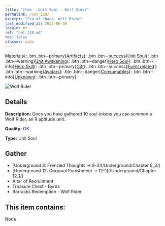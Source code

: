 ```yaml
---
title: "Item - Unit Soul - Wolf Rider"
permalink: /unt_218/
excerpt: "Era of Chaos  Wolf Rider"
last_modified_at: 2021-06-30
locale: en
ref: "unt_218.md"
toc: false
classes: wide
---
```

 [Materials](/Items/){: .btn .btn--primary}[Artifacts](/Items/Artifacts/){: .btn .btn--success}[Unit Soul](/Items/UnitSoul/){: .btn .btn--warning}[Unit Awakening](/Items/UnitAwakening/){: .btn .btn--danger}[Hero Soul](/Items/HeroSoul/){: .btn .btn--info}[Hero Skill](/Items/HeroSkill/){: .btn .btn--primary}[Gift](/Items/Gift/){: .btn .btn--success}[Event related](/Items/Events/){: .btn .btn--warning}[Avatars](/Items/Avatars/){: .btn .btn--danger}[Consumables](/Items/Consumables/){: .btn .btn--info}[Unknown](/Items/Unknown/){: .btn .btn--primary}

 ![Wolf Rider](/images/u/ti_langqibing.jpg)

## Details
 **Description:** Once you have gathered 10 soul tokens you can summon a Wolf Rider, an R aptitude unit.

 **Quality:** <span style="color: #0000CD">OK</span>

 **Type:** Unit Soul

## Gather

*    [Underground 8: Frenzied Thoughts -> 8-3](/Underground/Chapter 8_3/) 
*    [Underground 12: Corporal Punishment -> 12-1](/Underground/Chapter 12_1/) 
*    Altar of Recruitment 
*    Treasure Chest - Byrds 
*    Barracks Redemption - Wolf Rider 

## This item contains:

  None

